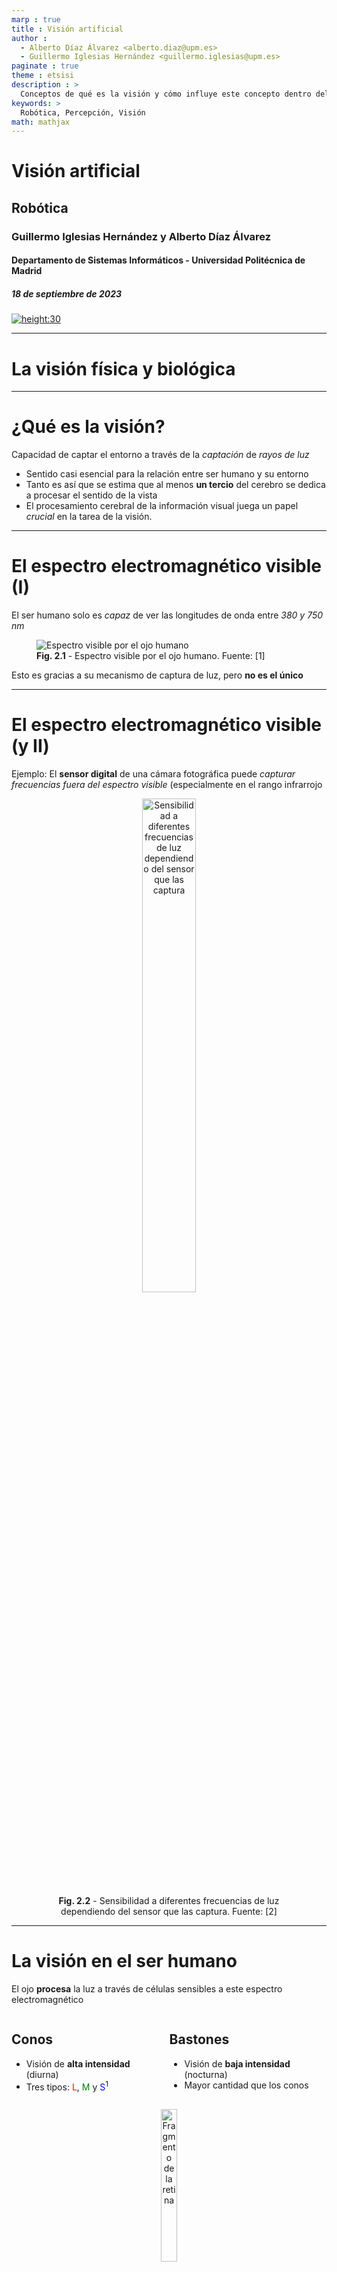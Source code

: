 ```yaml
---
marp : true
title : Visión artificial
author :
  - Alberto Díaz Álvarez <alberto.diaz@upm.es>
  - Guillermo Iglesias Hernández <guillermo.iglesias@upm.es>
paginate : true
theme : etsisi
description : >
  Conceptos de qué es la visión y cómo influye este concepto dentro del área de la percepción en la robótica
keywords: >
  Robótica, Percepción, Visión
math: mathjax
---
```


<!-- _class: titlepage -->

# Visión artificial

## Robótica

### Guillermo Iglesias Hernández y Alberto Díaz Álvarez

#### Departamento de Sistemas Informáticos - Universidad Politécnica de Madrid

##### 18 de septiembre de 2023

[![height:30](https://img.shields.io/badge/License-CC%20BY--NC--SA%204.0-informational.svg)](https://creativecommons.org/licenses/by-nc-sa/4.0/)

---

# La visión física y biológica<!-- _class: section -->

---

# ¿Qué es la visión?

Capacidad de captar el entorno a través de la _captación_ de _rayos de luz_

- Sentido casi esencial para la relación entre ser humano y su entorno
- Tanto es así que se estima que al menos **un tercio** del cerebro se dedica a procesar el sentido de la vista
- El procesamiento cerebral de la información visual juega un papel _crucial_ en la tarea de la visión.

---

# El espectro electromagnético visible (I)

El ser humano solo es _capaz_ de ver las longitudes de onda entre _380 y 750 nm_

<figure class="image">
  <img src="images/t2/espectro.png" alt="Espectro visible por el ojo humano">
  <figcaption><b>Fig. 2.1</b> - Espectro visible por el ojo humano. Fuente: [1]</figcaption>
</figure>

Esto es gracias a su mecanismo de captura de luz, pero **no es el único**

---

# El espectro electromagnético visible (y II)

Ejemplo: El **sensor digital** de una cámara fotográfica puede _capturar frecuencias fuera del espectro visible_ (especialmente en el rango infrarrojo

<figure class="image">
  <center>
  <img style="width: 45%" src="images/t2/sensor-spectrum.png" alt="Sensibilidad a diferentes frecuencias de luz dependiendo del sensor que las captura">
  <figcaption><b>Fig. 2.2</b> - Sensibilidad a diferentes frecuencias de luz dependiendo del sensor que las captura. Fuente: [2]</figcaption>
  </center>
</figure>

---

# La visión en el ser humano

El ojo **procesa** la luz a través de células sensibles a este espectro electromagnético

<div class="columns">
<div class="column">
  
## Conos

- Visión de **alta intensidad** (diurna)
- Tres tipos: <span style="color:red">L</span>, <span style="color:green">M</span> y <span style="color:blue">S</span><sup>1</sup>

</div>
<div class="column">

## Bastones

- Visión de **baja intensidad** (nocturna)
- Mayor cantidad que los conos

</div>
</div>

<figure class="image">
  <center>
  <img style="width: 25%" src="images/t2/retina.jpg" alt="Fragmento de la retina">
  <figcaption><b>Fig. 2.3</b> - Fragmento de la retina. Fuente: [3]</figcaption>
  </center>
</figure>

> <sup>1</sup> Su ausencia o mal funcionamiento llevan a problemas de percepción de colores como la protanopía (<span style="color:red">L</span>), deuteranopía (<span style="color:green">M</span>), tritanopía (<span style="color:blue">S</span>) o acromatopsia (<span style="color:red">L</span>, <span style="color:green">M</span> y <span style="color:blue">S</span>)

---

# Rango del color percibido

**No todos** los colores se captan con la misma **intensidad**.

<figure class="image">
  <center>
  <img src="images/t2/espectro-sensible.png" alt="Longitudes de onda capturadas por cada tipo de célula fotosensible del ojo">
  <figcaption><b>Fig. 2.4</b> - Longitudes de onda capturadas por cada tipo de célula fotosensible del ojo. Fuente: [6]</figcaption>
  </center>
</figure>

---

# La visión neuronal<!-- _class: section-->

---

# El cerebro en la visión

Tras captar la luz, **el cerebro da sentido a los estímulos** capturados por el ojo

- El _hardware_ se encarga de _captar la señal_ y el _software_ la _procesa adecuadamente_

<figure class="image">
  <center>
  <img style="width: 25%" src="images/t2/cat-cortex.png" alt="La información visual se procesa en un <i>pipeline</i> de menor a mayor complejidad">
  <figcaption><b>Fig. 2.5</b> - La información visual se procesa en un <i>pipeline</i> de menor a mayor complejidad. Fuente: [9]</figcaption>
  </center>
</figure>

La **corteza visual primaria** es la **primera capa que procesa** la información visual

- Trabaja con formas sencillas, dando información procesada a capas superiores
- Según avanza en el procesamiento, se reconocen formas más complejas

---

# Introducción a la visión por computador<!-- _class: section -->

---

# ¿Qué es la visión por computador?

Rama de la inteligencia artificial encargada del procesamiento de imagen digital

- No dejan de producirse grandes avances gracias a la mejora en la técnica
- Las redes neuronales tienen **mucho** (en realidad **todo**) que ver

<figure class="image">
  <center>
  <img src="images/t2/cv-evolution.png" alt="Evolución del campo de la visión por computador durante los últimos años">
  <figcaption><b>Fig. 2.6</b> - Evolución del campo de la visión por computador durante los últimos años. Fuente: [11]</figcaption>
  </center>
</figure>

---

# Algunas de sus aplicaciones

- **Clasificación** de imágenes
- **Deteción** y **reconocimiento** de objetos
- **Segmentación** de objetos
- **Generación** de imágenes
- **Domain-to-domain translation**
- **Text-to-image translation**
- **Superresolution**

---

# Captura de imagen tradicional<!-- _class: section -->

---

# De la necesidad de capturar el mundo

<div class="columns">
<div class="column">
La tecnología ha permitido capturar el mundo de formas cada vez más precisas

- Una de estas formas ha sido **simular** el sentido de **la vista**

Leonardo da Vinci fue el precursor en capturar imágenes a través de la **proyección de la luz**

- Éste y otros permitían **capturar** parte de la realidad, pero _**no su digitalización**_

</div>
<div class="column">
<figure>
  <center>
  <img src="https://upload.wikimedia.org/wikipedia/commons/9/9f/Camera_obscura.jpg" alt="Trulli" style="width:50%">
  <figcaption align="center">
  
  **Fig.1** - _Camera Obscura_. Fuente: [Wikimedia Commons](https://commons.wikimedia.org/wiki/File:Camera_obscura.jpg)

  </center>
  </figcaption>
</figure>
</div>

---

# La cámara \textit{pinhole}}

El modelo de cámara \alert{pinhole} permite la formación de imágenes a través del paso por una apertura \alert{minúscula} de la luz, proyectándose sobre un plano de imagen.

\begin{figure}
    \centering
    \includegraphics[width=0.8\textwidth]{figures/Tema 1/Pinhole_Camera.png}
\end{figure}

Como se observa, los objetos capturados son \alert{invertidos} respecto su posición real

---

# La cámara \textit{pinhole}}

La principal desventaja de este tipo de cámaras es que, al forzar a la luz al pasar por un \alert{agujero}, cuanto mayor sea este, mayor \alert{desenfoque} se producirá en la captura. Por el contrario, un agujero demasiado pequeño puede causar \alert{difracciones} en la luz\cite{hecht1997}.

\begin{columns}[T]
\begin{column}{.48\textwidth}
\begin{figure}
    \centering
    \includegraphics[width=0.7\textwidth]{figures/Tema 1/Pinhole_Photo1.jpeg}
    \caption{\cite{Pinhole_1}}
\end{figure}
\end{column}
\hfill

\begin{column}{.48\textwidth}
\begin{figure}
    \centering
    \includegraphics[width=0.9\textwidth]{figures/Tema 1/Pinhole_Photo2.jpg}
    \caption{\cite{Pinhole_2}}
\end{figure}
\begin{figure}
    \centering
    \includegraphics[width=0.9\textwidth]{figures/Tema 1/Pinhole_Photo3.jpg}
    \caption{\cite{Pinhole_3}}
\end{figure}
\end{column}
\end{columns}

---

# De la cámara pinhole al modelo de lente fina}

Para evitar le \alert{difuminación} de las imágenes de la cámara pinhole se inventó la óptica. Esta permite:
\begin{itemize}
    \item Aumentar el tamaño de la apertura de la cámara.
    \item Disminuir el desenfoque producido.
    \item \alert{Orientar} los ratos de luz.
\end{itemize}

\begin{figure}
    \centering
    \includegraphics[width=0.7\textwidth]{figures/Tema 1/Lente_Fina.png}
\end{figure}

---

# Calibración de cámara}

Dependiendo de cada \alert{cámara de fotos} se pueden producir \alert{deformaciones} en la captura de la escena.

La \alert{calibración} es una rama de la visión por computador importante, esta consiste en la \alert{rectificación} de estos \alert{errores} para que la escena aparezca representada como en la realidad.

\begin{figure}
    \centering
    \includegraphics[width=0.4\textwidth]{figures/Tema 1/Calibration.jpg}
    \caption{\cite{Calibration}}
\end{figure}

---

# La cámara digital}

Una cámara está compuesta por \alert{miles} de sensores, que son los que se encargan de \alert{captar la intensidad de luz} para cada uno de los puntos capturados. De esta manera se captura una imagen digital.

Esta intensidad ha de ser transformada para pasar de un valor analógico a uno \alert{digital} (voltaje), formando así la imágen. Dependiendo del tipo de tecnología las cámaras pueden ser:
\begin{itemize}
    \item Cámaras CCD.
    \item Cámaras CMOS.
\end{itemize}

---

# Diferencias entre CCD y CMOS}

\begin{columns}[T]
\begin{column}{.48\textwidth}
Una cámara \alert{CCD} realiza la conversión de photon (luz) y electrón (voltaje) a través de un chip externo a los sensores
\begin{figure}
    \centering
    \includegraphics[width=\textwidth]{figures/Tema 1/CCD.png}
\end{figure}
\end{column}
\hfill

\begin{column}{.48\textwidth}
Una cámara \alert{CMOS} realiza la conversión de photon (luz) y electrón (voltaje) en cada uno de los sensores de la cámara.
\begin{figure}
    \centering
    \includegraphics[width=\textwidth]{figures/Tema 1/CMOS.png}
\end{figure}
\end{column}
\end{columns}

---

# ¿Cómo capturar color?}

Hasta este punto se ha explicado cómo capturar los niveles de luz de una escena, sin embargo las imágenes capturadas de esta manera no son capaces de \alert{diferenciar colores}.

Existen dos soluciones distintas para capturar color:
\begin{columns}[T]
\begin{column}{.48\textwidth}
\begin{itemize}
    \item Triple CCD.
    \item Matriz de Filtros Bayer.
\end{itemize}
\end{column}
\hfill

\begin{column}{.48\textwidth}
\end{column}
\end{columns}

---

# ¿Cómo capturar color?}

Hasta este punto se ha explicado cómo capturar los niveles de luz de una escena, sin embargo las imágenes capturadas de esta manera no son capaces de \alert{diferenciar colores}.

Existen dos soluciones distintas para capturar color:

\begin{itemize}
    \item \alert{Triple CCD.}
    \item Matriz de Filtros Bayer.
\end{itemize}

\begin{figure}
    \centering
    \includegraphics[width=0.5\textwidth]{figures/Tema 1/TripleCCD.png}
\end{figure}
A través de un \alert{prisma} se \alert{divide} la luz capturada en 3 haces de luz, cada uno capturado por un sensor digital distinto

---

# ¿Cómo capturar color?}

Hasta este punto se ha explicado cómo capturar los niveles de luz de una escena, sin embargo las imágenes capturadas de esta manera no son capaces de \alert{diferenciar colores}.

Existen dos soluciones distintas para capturar color:

\begin{itemize}
    \item Triple CCD.
    \item \alert{Matriz de Filtros Bayer.}
\end{itemize}

\begin{figure}
    \centering
    \includegraphics[width=0.5\textwidth]{figures/Tema 1/Matriz_Bayer.png}
\end{figure}
Se sitúa un filtro delante de cada sensor de luz, de tal manera que cada sensor captura \alert{únicamente} la intensidad de la luz para cierto rango de \alert{frecuencias}

---

# ¿Cómo capturar color?}

Los sensores \alert{digitales} son capaces de capturar parte del \alert{espectro infrarrojo}. Sin embargo, esto se \alert{limita} a la captura del rango de luz visible por el ser humano.

\begin{figure}
    \centering
    \includegraphics[width=0.8\textwidth]{figures/Tema 1/CCD_Spectrum.png}
    \caption{\cite{Bayer_Spectrum}}
\end{figure}

---

# ¿Cómo capturar color?}

El rango \alert{infrarrojo} se bloquea a través del uso de \alert{filtros} que impiden que los rayos de luz \alert{atraviesen} la lente.

\begin{figure}
    \centering
    \includegraphics[width=0.8\textwidth]{figures/Tema 1/IR_Filter.jpg}
    \caption{\cite{IR_Filter}}
\end{figure}

---

# Imagen digital<!-- _class: section -->

---

# ¿Qué es una imagen digital?}

Tras conocer cómo se captura una escena de la realidad y esta es digitalizada, ahora es vital conocer en profundidad las características de las imágenes digitales.

Una imagen digital está formada por \alert{píxeles}, los cuales corresponden con la intensidad de color para cierto punto de la imagen.

\begin{figure}
    \centering
    \includegraphics[width=0.8\textwidth]{figures/Tema 1/ImagenDigital.png}
\end{figure}

---

# Elementos de una imagen digital}

Una imagen digital se compone de píxeles, sin embargo existen distintas características que definen a dicha imagen:
\begin{itemize}
    \item Tamaño de la imagen.
    \item Número de canales.
    \item Codificación de los canales.
    \item Profundidad de color.
\end{itemize}

---

# Tamaño de la imagen}

El tamaño de la imagen o \alert{resolución} corresponde con el \alert{número de píxeles} que forman dicha imagen.

Dependiendo de la imagen en concreto, las \alert{dimensiones o relación de aspecto} de una imagen puede variar.

\begin{figure}
    \centering
    \includegraphics[width=0.6\textwidth]{figures/Tema 1/TamanoImagen.png}
\end{figure}

---

# Número de canales}

Un canal es un conjunto de píxeles de la resolución de la imagen, de tal manera que definen la \alert{intensidad} de la luz para cierto \alert{rango} de frecuencias de la imagen.

Los distintos canales de una imagen son \alert{combinados} para formar la imagen final, haciendo uso de la \alert{información} captada a distintos rangos de intensidad.

Dependiendo del tipo de codificación, el número de canales puede variar.
\begin{figure}
    \centering
    \includegraphics[width=\textwidth]{figures/Tema 1/CanalesImagen.png}
\end{figure}

---

# Codificación de los canales}

La codificación de los canales de una imagen define cómo estos deben \alert{combinarse} para formar la imagen final. Esta información permite \alert{conocer} qué información está almacenada en cada píxel

---

# Profundidad de color}

La información de cada píxel \alert{debe estar normalizada} dentro de un rango de valores. Este rango es el que indica la \alert{precisión} a la cual fue capturada la intensidad de luz en ese punto.

La profundidad de color indica cuánta intensidad de luz representa el valor de cada píxel

---

# La imagen en la informática}

A la hora de programar, una imagen se representa con una \alert{matriz numérica} de valores, en la que cada posición corresponde a un \alert{píxel}.

A través de librerías como \alert{numpy} se podrán realizar transformaciones en la composición de las imágenes.
\begin{figure}
    \centering
    \includegraphics[width=0.4\textwidth]{figures/GoogleColab.png}
\end{figure}

\begin{itemize}
    \centering
    \item {\Large \href{<https://colab.research.google.com/drive/1k2vqQOiMMxOSOsZqHdhZ1Z-eblhtvvVV?usp=drive_link}{01-Imagen\_Digital.ipynb}}>
\end{itemize}

---

# ¡GRACIAS!<!--_class: endpage-->

